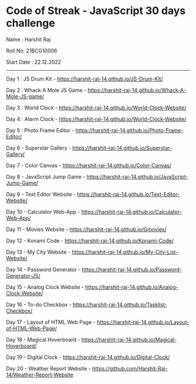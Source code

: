 <h1>Code of Streak - JavaScript 30 days challenge</h1>

Name : Harshit Raj

Roll No: 21BCG10006

Start Date : 22.12.2022

<hr>


Day 1 : JS Drum Kit - https://harshit-raj-14.github.io/JS-Drum-Kit/

Day 2 : Whack A Mole JS Game - https://harshit-raj-14.github.io/Whack-A-Mole-JS-game/

Day 3 : World Clock - https://harshit-raj-14.github.io/World-Clock-Website/

Day 4 : Alarm Clock - https://harshit-raj-14.github.io/World-Clock-Website/

Day 5 : Photo Frame Editor - https://harshit-raj-14.github.io/Photo-Frame-Editor/

Day 6 - Superstar Gallery - https://harshit-raj-14.github.io/Superstar-Gallery/

Day 7 - Color Canvas - https://harshit-raj-14.github.io/Color-Canvas/

Day 8 - JavaScript Jump Game - https://harshit-raj-14.github.io/JavaScript-Jump-Game/

Day 9 - Text Editor Website - https://harshit-raj-14.github.io/Text-Editor-Website/

Day 10 - Calculator Web-App - https://harshit-raj-14.github.io/Calculator-Web-App/

Day 11 - Movies Website - https://harshit-raj-14.github.io/Gmovies/

Day 12 - Konami Code - https://harshit-raj-14.github.io/Konami-Code/

Day 13 - My City Website - https://harshit-raj-14.github.io/My-City-List-Website/

Day 14 - Password Generator - https://harshit-raj-14.github.io/Password-Generator-JS/

Day 15 - Analog Clock Website - https://harshit-raj-14.github.io/Analog-Clock-Website/

Day 16 - To-do Checkbox - https://harshit-raj-14.github.io/Tasklist-Checkbox/

Day 17 - Layout of HTML Web Page - https://harshit-raj-14.github.io/Layout-of-HTML-Web-Page/

Day 18 - Magical Hoverboard - https://harshit-raj-14.github.io/Magical-Hoverboard/

Day 19 - Digital Clock  - https://harshit-raj-14.github.io/Digital-Clock/

Day 20 - Weather Report Website - https://github.com/Harshit-Raj-14/Weather-Report-Website


